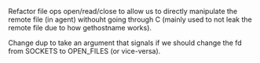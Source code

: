 Refactor file ops open/read/close to allow us to directly manipulate the remote file (in agent) withouht going through C (mainly used to not leak the remote file due to how gethostname works).

Change dup to take an argument that signals if we should change the fd from SOCKETS to OPEN_FILES (or vice-versa).

